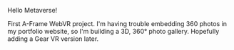 Hello Metaverse!

First A-Frame WebVR project. I'm having trouble embedding 360 photos in my portfolio website, so I'm building a 3D, 360&deg; photo gallery. Hopefully adding a Gear VR version later.
